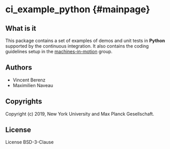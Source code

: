 ci_example_python {#mainpage}
===============

## What is it

This package contains a set of examples of demos and unit tests in **Python**
supported by the continuous integration. It also contains the coding guidelines
setup in the [machines-in-motion](https://wp.nyu.edu/machinesinmotion/) group.

## Authors

- Vincent Berenz
- Maximilien Naveau

## Copyrights

Copyright (c) 2019, New York University and Max Planck Gesellschaft.

## License

License BSD-3-Clause
